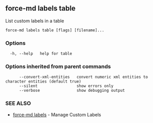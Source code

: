 ## force-md labels table

List custom labels in a table

```
force-md labels table [flags] [filename]...
```

### Options

```
  -h, --help   help for table
```

### Options inherited from parent commands

```
      --convert-xml-entities   convert numeric xml entities to character entities (default true)
      --silent                 show errors only
      --verbose                show debugging output
```

### SEE ALSO

* [force-md labels](force-md_labels.md)	 - Manage Custom Labels

